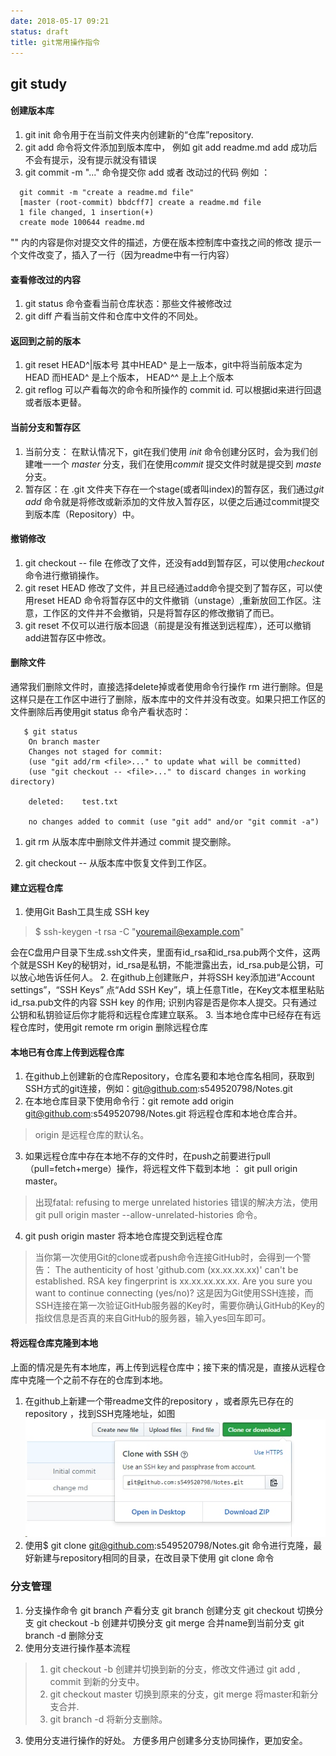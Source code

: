 ```yaml
---
date: 2018-05-17 09:21
status: draft
title: git常用操作指令
---
```


## git study
#### 创建版本库
1. git init 命令用于在当前文件夹内创建新的“仓库”repository. 
2. git add <file> 命令将文件添加到版本库中， 例如  git add readme.md 
	add 成功后不会有提示，没有提示就没有错误
3. git commit -m "..." 命令提交你 add 或者 改动过的代码 例如 ： 

```
  git commit -m "create a readme.md file"
  [master (root-commit) bbdcff7] create a readme.md file 
  1 file changed, 1 insertion(+)
  create mode 100644 readme.md  
```
   
"" 内的内容是你对提交文件的描述，方便在版本控制库中查找之间的修改
	提示一个文件改变了，插入了一行（因为readme中有一行内容）

#### 查看修改过的内容
1. git status 命令查看当前仓库状态：那些文件被修改过
2. git diff <file> 产看当前文件和仓库中文件的不同处。

#### 返回到之前的版本 
1. git reset HEAD^|版本号  其中HEAD^ 是上一版本，git中将当前版本定为HEAD 而HEAD^ 是上个版本，
 HEAD^^ 是上上个版本
2. git reflog 可以产看每次的命令和所操作的 commit id. 可以根据id来进行回退或者版本更替。

#### 当前分支和暂存区
1. 当前分支： 在默认情况下，git在我们使用 *init* 命令创建分区时，会为我们创建唯一一个 *master* 分支，我们在使用*commit* 提交文件时就是提交到 *maste* 分支。
2. 暂存区：在 .git 文件夹下存在一个stage(或者叫index)的暂存区，我们通过*git add* 命令就是将修改或新添加的文件放入暂存区，以便之后通过commit提交到版本库（Repository）中。

#### 撤销修改
1. git  checkout -- file  在修改了文件，还没有add到暂存区，可以使用*checkout*命令进行撤销操作。
2. git reset HEAD <file> 修改了文件，并且已经通过add命令提交到了暂存区，可以使用reset HEAD <file>命令将暂存区中的文件撤销（unstage）,重新放回工作区。注意，工作区的文件并不会撤销，只是将暂存区的修改撤销了而已。
3. git reset 不仅可以进行版本回退（前提是没有推送到远程库），还可以撤销add进暂存区中修改。

#### 删除文件
通常我们删除文件时，直接选择delete掉或者使用命令行操作 rm 进行删除。但是这样只是在工作区中进行了删除，版本库中的文件并没有改变。如果只把工作区的文件删除后再使用git status 命令产看状态时：
```
   $ git status
    On branch master
    Changes not staged for commit:
    (use "git add/rm <file>..." to update what will be committed)
    (use "git checkout -- <file>..." to discard changes in working directory)

    deleted:    test.txt
          
    no changes added to commit (use "git add" and/or "git commit -a")
```
    

1. git rm 从版本库中删除文件并通过 commit 提交删除。

2. git checkout -- <file> 从版本库中恢复文件到工作区。

#### 建立远程仓库
1. 使用Git Bash工具生成 SSH key

> $ ssh-keygen -t rsa -C "youremail@example.com"

会在C盘用户目录下生成.ssh文件夹，里面有id_rsa和id_rsa.pub两个文件，这两个就是SSH Key的秘钥对，id_rsa是私钥，不能泄露出去，id_rsa.pub是公钥，可以放心地告诉任何人。
2. 在github上创建账户，并将SSH key添加进“Account settings”，“SSH Keys”
点“Add SSH Key”，填上任意Title，在Key文本框里粘贴id_rsa.pub文件的内容
SSH key 的作用; 识别内容是否是你本人提交。只有通过公钥和私钥验证后你才能将和远程仓库建立联系。
3. 当本地仓库中已经存在有远程仓库时，使用git remote rm origin 删除远程仓库

#### 本地已有仓库上传到远程仓库
1. 在github上创建新的仓库Repository，仓库名要和本地仓库名相同，获取到SSH方式的git连接，例如：git@github.com:s549520798/Notes.git
2. 在本地仓库目录下使用命令行：git remote add origin git@github.com:s549520798/Notes.git 将远程仓库和本地仓库合并。

> origin 是远程仓库的默认名。

3. 如果远程仓库中存在本地不存的文件时，在push之前要进行pull（pull=fetch+merge）操作，将远程文件下载到本地 ： git pull  origin master。
> 出现fatal: refusing to merge unrelated histories 错误的解决方法，使用git pull origin master --allow-unrelated-histories 命令。

4. git push origin master 将本地仓库提交到远程仓库
 
> 当你第一次使用Git的clone或者push命令连接GitHub时，会得到一个警告：
The authenticity of host 'github.com (xx.xx.xx.xx)' can't be established.
RSA key fingerprint is xx.xx.xx.xx.xx.
Are you sure you want to continue connecting (yes/no)?
这是因为Git使用SSH连接，而SSH连接在第一次验证GitHub服务器的Key时，需要你确认GitHub的Key的指纹信息是否真的来自GitHub的服务器，输入yes回车即可。

#### 将远程仓库克隆到本地
上面的情况是先有本地库，再上传到远程仓库中；接下来的情况是，直接从远程仓库中克隆一个之前不存在的仓库到本地。
1. 在github上新建一个带readme文件的repository ，或者原先已存在的repository ，找到SSH克隆地址，如图
![](/_image/git常用操作指令/15-27-13.jpg)
2. 使用$ git clone git@github.com:s549520798/Notes.git 命令进行克隆，最好新建与repository相同的目录，在改目录下使用 git clone 命令


### 分支管理
1. 分支操作命令
git branch  产看分支
git branch <name> 创建分支
git checkout <name> 切换分支
git checkout -b <name> 创建并切换分支
git merge <name> 合并name到当前分支
git branch -d <name>删除分支
2. 使用分支进行操作基本流程

> 1. git checkout -b <name> 创建并切换到新的分支，修改文件通过 git add , commit
  到新的分支中。
> 2. git checkout master 切换到原来的分支，git merge <name>将master和新分支合并.
> 3. git branch -d <name>将新分支删除。

3. 使用分支进行操作的好处。
方便多用户创建多分支协同操作，更加安全。
    




